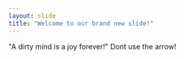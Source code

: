 ```yaml
---
layout: slide
title: "Welcome to our brand new slide!"
---
```

"A dirty mind is a joy forever!"
Dont use the arrow!
